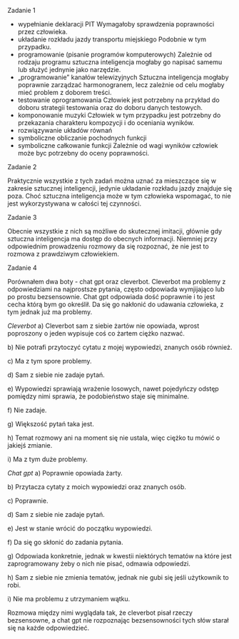 Zadanie 1

* wypełnianie deklaracji PIT
Wymagałoby sprawdzenia poprawności przez człowieka.
* układanie rozkładu jazdy transportu miejskiego
Podobnie w tym przypadku.
* programowanie (pisanie programów komputerowych)
Zależnie od rodzaju programu sztuczna inteligencja mogłaby go napisać samemu lub służyć jednynie jako narzędzie.
* „programowanie” kanałów telewizyjnych
Sztuczna inteligencja mogłaby poprawnie zarządzać harmonogranem, lecz zależnie od celu mogłaby mieć problem z doborem treści.
* testowanie oprogramowania
Człowiek jest potrzebny na przykład do doboru strategii testowania oraz do doboru danych testowych.
* komponowanie muzyki
Człowiek w tym przypadku jest potrzebny do przekazania charakteru kompozycji i do oceniania wyników.
* rozwiązywanie układów równań
* symboliczne obliczanie pochodnych funkcji
* symboliczne całkowanie funkcji
Zależnie od wagi wyników człowiek może byc potrzebny do oceny poprawności.


Zadanie 2

Praktycznie wszystkie z tych zadań można uznać za mieszczące się w zakresie sztucznej inteligencji, jedynie układanie rozkładu jazdy
znajduje się poza. Choć sztuczna inteligencja może w tym człowieka wspomagać, to nie jest wykorzystywana w całości tej czynności.


Zadanie 3

Obecnie wszystkie z nich są możliwe do skutecznej imitacji, głównie gdy sztuczna inteligencja ma dostęp do obecnych informacji. Niemniej
przy odpowiednim prowadzeniu rozmowy da się rozpoznać, że nie jest to rozmowa z prawdziwym człowiekiem.

Zadanie 4

Porównałem dwa boty - chat gpt oraz cleverbot. Cleverbot ma problemy z odpowiedziami na najprostsze pytania, często odpowiada wymjijająco 
lub po prostu bezsensownie. Chat gpt odpowiada dość poprawnie i to jest cecha którą bym go określił. Da się go nakłonić do udawania człowieka,
z tym jednak już ma problemy.

*Cleverbot*
a) Cleverbot sam z siebie żartów nie opowiada, wprost poproszony o jeden wypisuje coś co żartem ciężko nazwać.

b) Nie potrafi przytoczyć cytatu z mojej wypowiedzi, znanych osób również.

c) Ma z tym spore problemy.

d) Sam z siebie nie zadaje pytań.

e) Wypowiedzi sprawiają wrażenie losowych, nawet pojedyńczy odstęp pomiędzy nimi sprawia, że podobieństwo staje się minimalne.

f) Nie zadaje.

g) Większość pytań taka jest.

h) Temat rozmowy ani na moment się nie ustala, więc ciężko tu mówić o jakiejś zmianie.

i) Ma z tym duże problemy.

*Chat gpt*
a) Poprawnie opowiada żarty.

b) Przytacza cytaty z moich wypowiedzi oraz znanych osób.

c) Poprawnie.

d) Sam z siebie nie zadaje pytań.

e) Jest w stanie wrócić do początku wypowiedzi.

f) Da się go skłonić do zadania pytania.

g) Odpowiada konkretnie, jednak w kwestii niektórych tematów na które jest zaprogramowany żeby o nich nie pisać, odmawia odpowiedzi.

h) Sam z siebie nie zmienia tematów, jednak nie gubi się jeśli użytkownik to robi.

i) Nie ma problemu z utrzymaniem wątku.


Rozmowa między nimi wyglądała tak, że cleverbot pisał rzeczy bezsensowne, a chat gpt nie rozpoznając bezsensowności tych słów starał się 
na każde odpowiedzieć.
